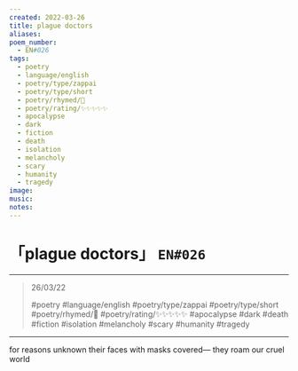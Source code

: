 ```yaml
---
created: 2022-03-26
title: plague doctors
aliases:
poem_number:
  - EN#026
tags:
  - poetry
  - language/english
  - poetry/type/zappai
  - poetry/type/short
  - poetry/rhymed/🔴
  - poetry/rating/✨✨✨✨✨
  - apocalypse
  - dark
  - fiction
  - death
  - isolation
  - melancholy
  - scary
  - humanity
  - tragedy
image:
music:
notes:
---
```

# 「plague doctors」 `EN#026`

---

> 26/03/22
> 
> #poetry 
> #language/english 
> #poetry/type/zappai #poetry/type/short 
> #poetry/rhymed/🔴 
> #poetry/rating/✨✨✨✨✨ 
> #apocalypse #dark #death #fiction #isolation #melancholy #scary #humanity #tragedy 

---

for reasons unknown
their faces with masks covered—
they roam our cruel world